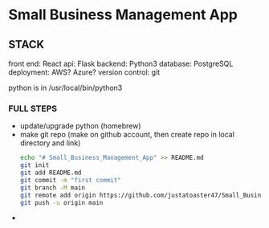 
# Small Business Management App

## STACK
front end: React 
api: Flask
backend: Python3
database: PostgreSQL
deployment: AWS? Azure?
version control: git


python is in /usr/local/bin/python3

### FULL STEPS
* update/upgrade python (homebrew)
* make git repo (make on github account, then create repo in local directory and link)
    ```bash
    echo "# Small_Business_Management_App" >> README.md
    git init
    git add README.md
    git commit -m "first commit"
    git branch -M main
    git remote add origin https://github.com/justatoaster47/Small_Business_Management_App.git
    git push -u origin main
    ```
* 
